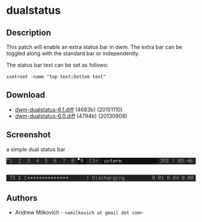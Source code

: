 dualstatus
==========

Description
-----------
This patch will enable an extra status bar in dwm. The extra bar can be toggled
along with the standard bar or independently.

The status bar text can be set as follows:

	xsetroot -name "top text;bottom text"

Download
--------
* [dwm-dualstatus-6.1.diff](dwm-dualstatus-6.1.diff) (4683b) (20151110)
* [dwm-dualstatus-6.0.diff](dwm-dualstatus-6.0.diff) (4794b) (20130908)

Screenshot
----------
a simple dual status bar

![alt text](dwm-dualstatus.png)

Authors
-------
* Andrew Milkovich - `<amilkovich at gmail dot com>`
